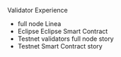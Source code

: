 Validator Experience
- full node Linea
- Eclipse Eclipse Smart Contract
- Testnet validators full node story
- Testnet Smart Contract story
